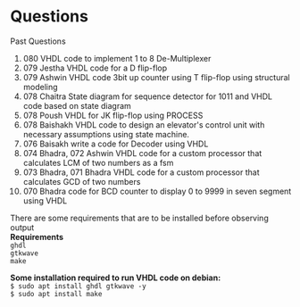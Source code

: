 <h1> Questions</h1>
<p>Past Questions</p>
<ol>
  <li>080 VHDL code to implement 1 to 8 De-Multiplexer</li>
  <li>079 Jestha VHDL code for a D flip-flop</li>
  <li>079 Ashwin VHDL code 3bit up counter using T flip-flop using structural modeling</li>
  <li>078 Chaitra State diagram for sequence detector for 1011 and VHDL code based on state diagram</li>
  <li>078 Poush VHDL for JK flip-flop using PROCESS</li>
  <li>078 Baishakh VHDL code to design an elevator's control unit with necessary assumptions using state machine.</li>
  <li>076 Baisakh write a code for Decoder using VHDL</li>
  <li>074 Bhadra, 072 Ashwin  VHDL code for a custom processor that calculates LCM of two numbers as a fsm</li>
  <li>073 Bhadra, 071 Bhadra VHDL code for a custom processor that calculates GCD of two numbers</li>
  <li>070 Bhadra code for BCD counter to display 0 to 9999 in seven segment using VHDL</li>
</ol>

There are some requirements that are to be installed before observing output
<br>
**Requirements**
<br>
``
ghdl
``
<br>
``
gtkwave
``
<br>
``
make
``
<br>

**Some installation required to run VHDL code on debian:**
<br>
``
$ sudo apt install ghdl gtkwave -y
``
<br>
``
$ sudo apt install make
``

